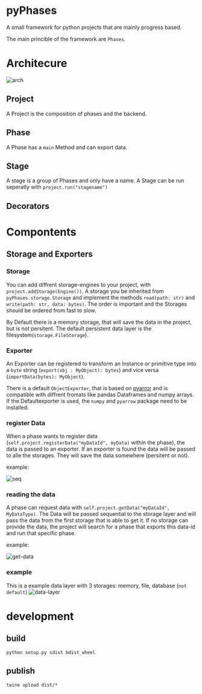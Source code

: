 # pyPhases

A small framework for python projects that are mainly progress based.

The main princible of the framework are `Phases`.

# Architecure

![arch](assets/achitektur.svg)

## Project

A Project is the composition of phases and the backend.

## Phase
A Phase has a `main` Method and can export data.

## Stage

A stage is a group of Phases and only have a name. A Stage can be run seperatly with `project.run("stagename")`

## Decorators

# Compontents

## Storage and Exporters

### Storage

You can add diffrent storage-engines to your project, with `project.addStorage(Engine())`. A storage you be inherited from `pyPhases.storage.Storage` and implement the methods `read(path: str)` and `write(path: str, data: bytes)`.
The order is important and the Storages should be ordered from fast to slow.

By Default there is a memory storage, that will save the data in the project, but is not persitent. The default persistent data layer is the filesystem(`storage.FileStorage`).

### Exporter

An Exporter can be registered to transform an Instance or primitive type into a `byte` string (`export(obj : MyObject): bytes`) and vice versa (`importData(bytes): MyObject`).

There is a default `ObjectExporter`, that is based on [pyarror](https://pypi.org/project/pyarrow/) and is compatible with diffrent fromats like pandas Dataframes and numpy arrays. If the Defaultexporter is used, the `numpy` and `pyarrow` package need to be installed.

### register Data
When a phase wants to register data (`self.project.registerData("myDataId", myData)` within the phase), the data is passed to an exporter. If an exporter is found the data will be passed to alle the storages. They will save the data somewhere (persitent or not).

example:

![seq](assets/seq-save-data.svg)

### reading the data
A phase can request data with `self.project.getData("myDataId", MyDataType)`. The Data will be passed sequential to the storage layer and will pass the data from the first storage that is able to get it. If no storage can provide the data, the project will search for a phase that exports this data-id and run that specific phase.

example:

![get-data](assets/seq-get-data.svg)


### example

This is a example data layer with 3 storages: memory, file, database (`not default`)
![data-layer](assets/data-layer.svg)


# development

## build

`python setup.py sdist bdist_wheel`

## publish

`twine upload dist/*`

